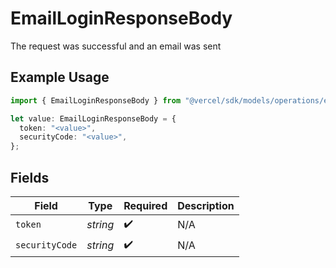 # EmailLoginResponseBody

The request was successful and an email was sent

## Example Usage

```typescript
import { EmailLoginResponseBody } from "@vercel/sdk/models/operations/emaillogin.js";

let value: EmailLoginResponseBody = {
  token: "<value>",
  securityCode: "<value>",
};
```

## Fields

| Field              | Type               | Required           | Description        |
| ------------------ | ------------------ | ------------------ | ------------------ |
| `token`            | *string*           | :heavy_check_mark: | N/A                |
| `securityCode`     | *string*           | :heavy_check_mark: | N/A                |